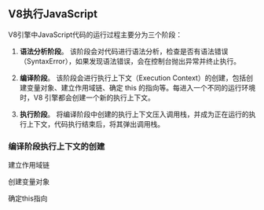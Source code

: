 ## V8执行JavaScript

V8引擎中JavaScript代码的运行过程主要分为三个阶段：

1. **语法分析阶段**。 该阶段会对代码进行语法分析，检查是否有语法错误（SyntaxError），如果发现语法错误，会在控制台抛出异常并终止执行。

2. **编译阶段**。 该阶段会进行执行上下文（Execution Context）的创建，包括创建变量对象、建立作用域链、确定 this 的指向等。每进入一个不同的运行环境时，V8 引擎都会创建一个新的执行上下文。

3. **执行阶段**。 将编译阶段中创建的执行上下文压入调用栈，并成为正在运行的执行上下文，代码执行结束后，将其弹出调用栈。

### 编译阶段执行上下文的创建

建立作用域链

创建变量对象

确定this指向